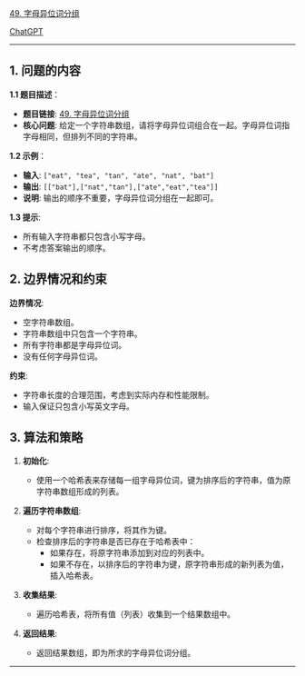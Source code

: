 [49. 字母异位词分组](https://leetcode.cn/problems/group-anagrams)

[ChatGPT](https://chat.openai.com/share/d3dd1cc2-de02-4132-9cf9-369a66439db6)

---

## 1. 问题的内容
**1.1 题目描述**：
- **题目链接**: [49. 字母异位词分组](https://leetcode.cn/problems/group-anagrams)
- **核心问题**: 给定一个字符串数组，请将字母异位词组合在一起。字母异位词指字母相同，但排列不同的字符串。

**1.2 示例**：
- **输入**: `["eat", "tea", "tan", "ate", "nat", "bat"]`
- **输出**: `[["bat"],["nat","tan"],["ate","eat","tea"]]`
- **说明**: 输出的顺序不重要，字母异位词分组在一起即可。


**1.3 提示**:
- 所有输入字符串都只包含小写字母。
- 不考虑答案输出的顺序。

## 2. 边界情况和约束
**边界情况**:
- 空字符串数组。
- 字符串数组中只包含一个字符串。
- 所有字符串都是字母异位词。
- 没有任何字母异位词。

**约束**:
- 字符串长度的合理范围，考虑到实际内存和性能限制。
- 输入保证只包含小写英文字母。


## 3. 算法和策略
1. **初始化**:
   - 使用一个哈希表来存储每一组字母异位词，键为排序后的字符串，值为原字符串数组形成的列表。

2. **遍历字符串数组**:
   - 对每个字符串进行排序，将其作为键。
   - 检查排序后的字符串是否已存在于哈希表中：
     - 如果存在，将原字符串添加到对应的列表中。
     - 如果不存在，以排序后的字符串为键，原字符串形成的新列表为值，插入哈希表。

3. **收集结果**:
   - 遍历哈希表，将所有值（列表）收集到一个结果数组中。

4. **返回结果**:
   - 返回结果数组，即为所求的字母异位词分组。

---